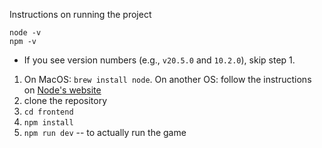 
Instructions on running the project

```
node -v
npm -v
```

* If you see version numbers (e.g., `v20.5.0` and `10.2.0`), skip step 1. 

1. On MacOS: ```brew install node```. On another OS: follow the instructions on [Node's website](https://nodejs.org/en/download)
2. clone the repository
3.  ```cd frontend```
4. ```npm install```
5. ```npm run dev``` -- to actually run the game